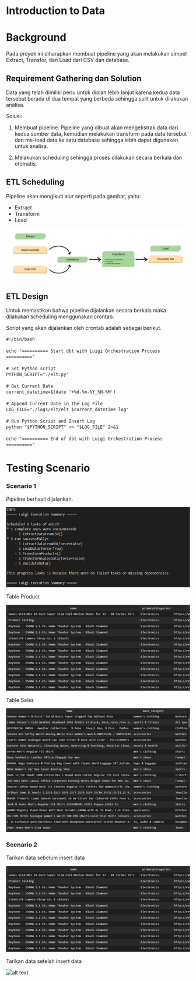 # Introduction to Data 
# Background
Pada proyek ini diharapkan membuat pipeline yang akan melakukan simpel Extract, Transfor, dan Load dari CSV dan database. 

## Requirement Gathering dan Solution
Data yang telah dimiliki perlu untuk diolah lebih lanjut karena kedua data tersebut berada di dua tempat yang berbeda sehingga sulit untuk dilakukan analisa.

Solusi:
1. Membuat pipeline. Pipeline yang dibuat akan mengekstrak data dari kedua sumber data, kemudian melakukan transform pada data tersebut dan me-load data ke satu database sehingga lebih dapat digunakan untuk analisa.

2. Melakukan scheduling sehingga proses dilakukan secara berkala dan otomatis.


## ETL Scheduling
Pipeline akan mengikuti alur seperti pada gambar, yaitu:
- Extract
- Transform
- Load

![alt text](https://github.com/KyrieCettyara/Intro-to-data-ETL/blob/main/image/design.png)


## ETL Design
Untuk memastikan bahwa pipeline dijalankan secara berkala maka dilakukan scheduling menggunakan crontab. 

Script yang akan dijalankan oleh crontab adalah sebagai berikut.

~~~
#!/bin/bash

echo "========== Start dbt with Luigi Orchestration Process =========="

# Set Python script
PYTHON_SCRIPT="./elt.py"

# Get Current Date
current_datetime=$(date '+%d-%m-%Y_%H-%M')

# Append Current Date in the Log File
LOG_FILE="./logs/elt/elt_$current_datetime.log"

# Run Python Script and Insert Log
python "$PYTHON_SCRIPT" >> "$LOG_FILE" 2>&1

echo "========== End of dbt with Luigi Orchestration Process =========="
~~~


# Testing Scenario
### Scenario 1
Pipeline berhasil dijalankan.

![alt text](https://github.com/KyrieCettyara/Intro-to-data-ETL/blob/main/image/summary.png)


Table Product

![alt text](https://github.com/KyrieCettyara/Intro-to-data-ETL/blob/main/image/table_product.png)

Table Sales

![alt text](https://github.com/KyrieCettyara/Intro-to-data-ETL/blob/main/image/table_sales.png)


### Scenario 2
Tarikan data sebelum insert data

![alt text](https://github.com/KyrieCettyara/Intro-to-data-ETL/blob/main/image/table_product.png)


Tarikan data setelah insert data

![alt text](https://github.com/KyrieCettyara/Intro-to-data-ETL/blob/main/image/after_product.png)
